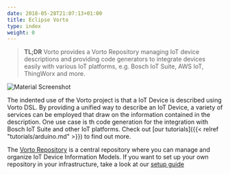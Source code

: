 ```yaml
---
date: 2018-05-28T21:07:13+01:00
title: Eclipse Vorto
type: index
weight: 0
---
```

> **TL;DR** Vorto provides a Vorto Repository managing IoT device descriptions and providing code generators to integrate devices easily with various IoT platforms, e.g. Bosch IoT Suite, AWS IoT, ThingWorx and more.

![Material Screenshot](/images/vorto_cover.png)
	
The indented use of the Vorto project is that a IoT Device is described using  Vorto DSL. 
By providing a unified way to describe an IoT Device, a variety of services can be employed that draw on the information contained in the description. One use case is th code generation for the integration with Bosch IoT Suite and other IoT platforms. Check out [our tutorials]({{< relref "tutorials/arduino.md" >}}) to find out more.

The [Vorto Repository](http://vorto.eclipse.org) is a central repository where you can manage and organize IoT Device Information Models. If you want to set up your own repository in your infrastructure, take a look at our [setup guide](https://github.com/eclipse/vorto/tree/development/repository/repository-web) 

